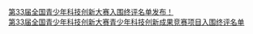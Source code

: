   
[第33届全国青少年科技创新大赛入围终评名单发布！](http://www.dianyue.me/archives/283/s4hdpfujpzsas7se/)  
[第33届全国青少年科技创新大赛青少年科技创新成果竞赛项目入围终评名单](http://www.dianyue.me/archives/973/goy2bzqpbloqwlcy/)